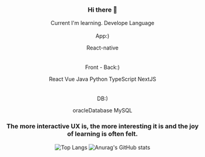 
<div align="center">

### Hi there 👋

  
Current I'm learning. Develope Language
<br><br>
App:)

React-native
<br><br><br>
Front - Back:)

React Vue Java Python TypeScript NextJS
<br><br><br>
DB:)

oracleDatabase MySQL


### The more interactive UX is, the more interesting it is and the joy of learning is often felt.

![Top Langs](https://github-readme-stats.vercel.app/api/top-langs/?username=myungke414&layout=compact&theme=shades-of-purple)
![Anurag's GitHub stats](https://github-readme-stats.vercel.app/api?username=myungke414&show_icons=true&theme=buefy)

</div>


<!--
**myungke414/myungke414** is a ✨ _special_ ✨ repository because its `README.md` (this file) appears on your GitHub profile.

Here are some ideas to get you started:

- 🔭 I’m currently working on ...
- 🌱 I’m currently learning ...
- 👯 I’m looking to collaborate on ...
- 🤔 I’m looking for help with ...
- 💬 Ask me about ...
- 📫 How to reach me: ...
- 😄 Pronouns: ...
- ⚡ Fun fact: ...
-->
